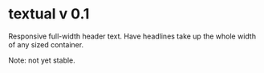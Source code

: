 # textual v 0.1
Responsive full-width header text. Have headlines take up the whole width of any sized container.

Note: not yet stable. 
